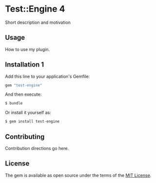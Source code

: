 # Test::Engine 4
Short description and motivation

## Usage
How to use my plugin.

## Installation 1
Add this line to your application's Gemfile:

```ruby
gem "test-engine"
```

And then execute:
```bash
$ bundle
```

Or install it yourself as:
```bash
$ gem install test-engine
```

## Contributing
Contribution directions go here.

## License
The gem is available as open source under the terms of the [MIT License](https://opensource.org/licenses/MIT).
